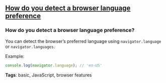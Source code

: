 ## [How do you detect a browser language preference](#how-do-you-detect-a-browser-language-preference)

### How do you detect a browser language preference?

You can detect the browser’s preferred language using `navigator.language` or `navigator.languages`.

Example:

```javascript
console.log(navigator.language); // 'en-US'
```

**Tags**: basic, JavaScript, browser features


